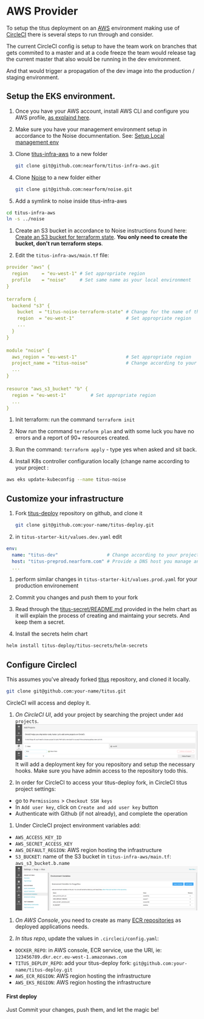 # AWS Provider

To setup the titus deployment on an [AWS] environment making use of [CircleCI] there is several steps to run through and consider.

The current CircleCI config is setup to have the team work on branches that gets commited to a master and at a code freeze
the team would release tag the current master that also would be running in the dev environment.

And that would trigger a propagation of the dev image into the production / staging environment.


## Setup the EKS environment.

1. Once you have your AWS account, install AWS CLI and configure you AWS profile, [as explaind here][noise-aws-setup].

1. Make sure you have your management environment setup in accordance to the Noise documnentation. See: [Setup Local management env][noise-local-setup]

1. Clone [titus-infra-aws] to a new folder
   ```sh
   git clone git@github.com:nearform/titus-infra-aws.git
   ```

1. Clone [Noise] to a new folder either
   ```sh
   git clone git@github.com:nearform/noise.git
   ```

1. Add a symlink to noise inside titus-infra-aws
  ```sh
  cd titus-infra-aws
  ln -s ../noise
  ```

1. Create an S3 bucket in accordance to Noise instructions found here: [Create an S3 bucket for terraform state][noise-state-bucket].
  **You only need to create the bucket, don't run terraform steps**.

1. Edit the `titus-infra-aws/main.tf` file:
  ```yaml
  provider "aws" {
    region     = "eu-west-1" # Set appropriate region
    profile    = "noise"     # Set same name as your local environment
  }

  terraform {
    backend "s3" {
      bucket  = "titus-noise-terraform-state" # Change for the name of the bucket you created
      region  = "eu-west-1"                   # Set appropriate region
      ...
    }
  }

  module "noise" {
    aws_region = "eu-west-1"                  # Set appropriate region
    project_name = "titus-noise"              # Change according to your project
    ...
  }

  resource "aws_s3_bucket" "b" {
    region = "eu-west-1"         # Set appropriate region 
    ...   
  }
  ```

1. Init terraform: run the command `terraform init`

1. Now run the command `terraform plan` and with some luck you have no errors and a report of 90+ resources created.

1. Run the command: `terraform apply` - type yes when asked and sit back.

1. Install K8s controller configuration locally (change name according to your project :
  ```sh
  aws eks update-kubeconfig --name titus-noise
  ```


## Customize your infrastructure

1. Fork [titus-deploy] repository on github, and clone it
   ```sh
   git clone git@github.com:your-name/titus-deploy.git
   ```

1. in `titus-starter-kit/values.dev.yaml` edit
  ```yaml
  env:
    name: "titus-dev"                  # Change according to your project
    host: "titus-preprod.nearform.com" # Provide a DNS host you manage and that has a CNAME in AWS Route53
    ...
  ``` 

1. perform similar changes in `titus-starter-kit/values.prod.yaml` for your production environement

1. Commit you changes and push them to your fork

1. Read through the [titus-secret/README.md](https://github.com/nearform/titus-deploy/tree/master/titus-secrets) provided in the helm chart as it will explain the process of creating and maintaing your secrets. And keep them a secret.

1. Install the secrets helm chart
  ```sh
  helm install titus-deploy/titus-secrets/helm-secrets
  ```


## Configure CirclecI

This assumes you've already forked [titus] repository, and cloned it locally.
```sh
git clone git@github.com:your-name/titus.git
```

CircleCI will access and deploy it.

1. _On CircleCI UI_, add your project by searching the project under `Add projects`.
  ![circle-add-project]
  It will add a deployment key for you repository and setup the necessary hooks.
  Make sure you have admin access to the repository todo this.

1. In order for CircleCI to access your titus-deploy fork, in CircleCI titus project settings:
  - go to `Permissions` > `Checkout SSH keys`
  - In `Add user key`, click on `Create and add user key` button
  - Authenticate with Github (if not already), and complete the operation

1. Under CircleCI project environment variables add:
  - `AWS_ACCESS_KEY_ID`
  - `AWS_SECRET_ACCESS_KEY`
  - `AWS_DEFAULT_REGION`: AWS region hosting the infrastructure
  - `S3_BUCKET`: name of the S3 bucket in `titus-infra-aws/main.tf`: `aws_s3_bucket.b.name`
  ![circle-env-variables]

1. _On AWS Console_, you need to create as many [ECR repositories][ecr] as deployed applications needs.

1. _In titus repo_, update the values in `.circleci/config.yaml`:
  - `DOCKER_REPO`: in AWS console, ECR service, use the URI, ie: `123456789.dkr.ecr.eu-west-1.amazonaws.com`
  - `TITUS_DEPLOY_REPO`: add your titus-deploy fork: `git@github.com:your-name/titus-deploy.git`
  - `AWS_ECR_REGION`: AWS region hosting the infrastructure
  - `AWS_EKS_REGION`: AWS region hosting the infrastructure


#### First deploy

Just Commit your changes, push them, and let the magic be!


[CircleCI]: https://circleci.com
[Noise]: https://nearform.github.io/noise
[noise-aws-setup]: https://nearform.github.io/noise/#/setup-local/?id=for-aws
[noise-local-setup]: https://nearform.github.io/noise/#/setup-local/?id=install-dependencies
[noise-state-bucket]: https://nearform.github.io/noise/#/providers/aws/?id=create-an-s3-bucket-for-terraform-state
[titus-infra-aws]: https://github.com/nearform/titus-infra-aws
[titus-deploy]: https://github.com/nearform/titus-deploy
[titus]: https://github.com/nearform/titus
[Terraform]: https://www.terraform.io
[Azure]: https://azure.microsoft.com
[AWS]: https://aws.amazon.com
[Helm]: https://helm.sh
[Kubernetes]: https://kubernetes.io
[ecr]: https://eu-west-1.console.aws.amazon.com/ecr/repositories

[circle-add-project]: ../../img/circle-add-project.png
[circle-env-variables]: ../../img/circle-env-variables.png
